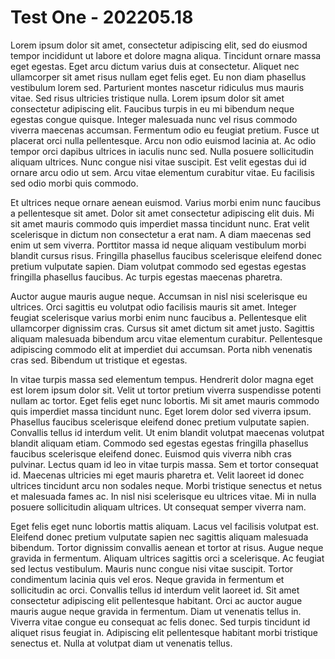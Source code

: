 # Test One - 202205.18

Lorem ipsum dolor sit amet, consectetur adipiscing elit, sed do eiusmod tempor incididunt ut labore et dolore magna aliqua. Tincidunt ornare massa eget egestas. Eget arcu dictum varius duis at consectetur. Aliquet nec ullamcorper sit amet risus nullam eget felis eget. Eu non diam phasellus vestibulum lorem sed. Parturient montes nascetur ridiculus mus mauris vitae. Sed risus ultricies tristique nulla. Lorem ipsum dolor sit amet consectetur adipiscing elit. Faucibus turpis in eu mi bibendum neque egestas congue quisque. Integer malesuada nunc vel risus commodo viverra maecenas accumsan. Fermentum odio eu feugiat pretium. Fusce ut placerat orci nulla pellentesque. Arcu non odio euismod lacinia at. Ac odio tempor orci dapibus ultrices in iaculis nunc sed. Nulla posuere sollicitudin aliquam ultrices. Nunc congue nisi vitae suscipit. Est velit egestas dui id ornare arcu odio ut sem. Arcu vitae elementum curabitur vitae. Eu facilisis sed odio morbi quis commodo.

Et ultrices neque ornare aenean euismod. Varius morbi enim nunc faucibus a pellentesque sit amet. Dolor sit amet consectetur adipiscing elit duis. Mi sit amet mauris commodo quis imperdiet massa tincidunt nunc. Erat velit scelerisque in dictum non consectetur a erat nam. A diam maecenas sed enim ut sem viverra. Porttitor massa id neque aliquam vestibulum morbi blandit cursus risus. Fringilla phasellus faucibus scelerisque eleifend donec pretium vulputate sapien. Diam volutpat commodo sed egestas egestas fringilla phasellus faucibus. Ac turpis egestas maecenas pharetra.

Auctor augue mauris augue neque. Accumsan in nisl nisi scelerisque eu ultrices. Orci sagittis eu volutpat odio facilisis mauris sit amet. Integer feugiat scelerisque varius morbi enim nunc faucibus a. Pellentesque elit ullamcorper dignissim cras. Cursus sit amet dictum sit amet justo. Sagittis aliquam malesuada bibendum arcu vitae elementum curabitur. Pellentesque adipiscing commodo elit at imperdiet dui accumsan. Porta nibh venenatis cras sed. Bibendum ut tristique et egestas.

In vitae turpis massa sed elementum tempus. Hendrerit dolor magna eget est lorem ipsum dolor sit. Velit ut tortor pretium viverra suspendisse potenti nullam ac tortor. Eget felis eget nunc lobortis. Mi sit amet mauris commodo quis imperdiet massa tincidunt nunc. Eget lorem dolor sed viverra ipsum. Phasellus faucibus scelerisque eleifend donec pretium vulputate sapien. Convallis tellus id interdum velit. Ut enim blandit volutpat maecenas volutpat blandit aliquam etiam. Commodo sed egestas egestas fringilla phasellus faucibus scelerisque eleifend donec. Euismod quis viverra nibh cras pulvinar. Lectus quam id leo in vitae turpis massa. Sem et tortor consequat id. Maecenas ultricies mi eget mauris pharetra et. Velit laoreet id donec ultrices tincidunt arcu non sodales neque. Morbi tristique senectus et netus et malesuada fames ac. In nisl nisi scelerisque eu ultrices vitae. Mi in nulla posuere sollicitudin aliquam ultrices. Ut consequat semper viverra nam.

Eget felis eget nunc lobortis mattis aliquam. Lacus vel facilisis volutpat est. Eleifend donec pretium vulputate sapien nec sagittis aliquam malesuada bibendum. Tortor dignissim convallis aenean et tortor at risus. Augue neque gravida in fermentum. Aliquam ultrices sagittis orci a scelerisque. Ac feugiat sed lectus vestibulum. Mauris nunc congue nisi vitae suscipit. Tortor condimentum lacinia quis vel eros. Neque gravida in fermentum et sollicitudin ac orci. Convallis tellus id interdum velit laoreet id. Sit amet consectetur adipiscing elit pellentesque habitant. Orci ac auctor augue mauris augue neque gravida in fermentum. Diam ut venenatis tellus in. Viverra vitae congue eu consequat ac felis donec. Sed turpis tincidunt id aliquet risus feugiat in. Adipiscing elit pellentesque habitant morbi tristique senectus et. Nulla at volutpat diam ut venenatis tellus.
